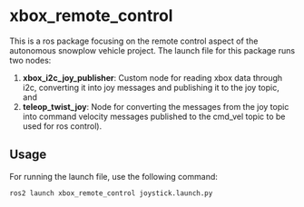 # xbox_remote_control
This is a ros package focusing on the remote control aspect of the autonomous snowplow vehicle project. The launch file for this package runs two nodes:

1. **xbox_i2c_joy_publisher**: Custom node for reading xbox data through i2c, converting it into joy messages and publishing it to the joy topic, and
2. **teleop_twist_joy**: Node for converting the messages from the joy topic into command velocity messages published to the cmd_vel topic to be used for ros control).

## Usage
For running the launch file, use the following command:
```
ros2 launch xbox_remote_control joystick.launch.py
```
